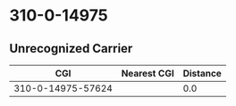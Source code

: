 # 310-0-14975
## Unrecognized Carrier


| CGI | Nearest CGI | Distance |
|-----|-------------|----------|
| 310-0-14975-57624 |  | 0.0 |
